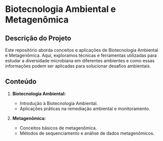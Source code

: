# Biotecnologia Ambiental e Metagenômica

## Descrição do Projeto

Este repositório aborda conceitos e aplicações de Biotecnologia Ambiental e Metagenômica. Aqui, exploramos técnicas e ferramentas utilizadas para estudar a diversidade microbiana em diferentes ambientes e como essas informações podem ser aplicadas para solucionar desafios ambientais.

## Conteúdo

1. **Biotecnologia Ambiental:**
   - Introdução à Biotecnologia Ambiental.
   - Aplicações práticas na remediação ambiental e monitoramento.

2. **Metagenômica:**
   - Conceitos básicos de metagenômica.
   - Métodos de sequenciamento e análise de dados metagenômicos.

